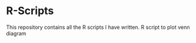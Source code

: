 # R-Scripts
This repository contains all the R scripts I have written.
R script to plot venn diagram
